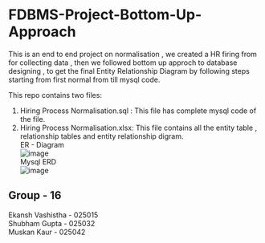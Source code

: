 # FDBMS-Project-Bottom-Up-Approach
This is an end to end project on normalisation , we created a HR firing from for collecting data , then we followed bottom up approch to database designing , to get the final Entity Relationship Diagram by following steps starting from first normal from till mysql code.

This repo contains two files:<br>
1. Hiring Process Normalisation.sql : This file has complete mysql code of the file. <br>
2. Hiring Process Normalisation.xlsx: This file contains all the entity table , relationship tables and entity relationship digram. <br>
ER - Diagram <br>
![image](https://user-images.githubusercontent.com/93222194/157807061-3e309227-64a3-4b53-9070-cf183ab57b4a.png) <br>
Mysql ERD <br>
![image](https://user-images.githubusercontent.com/93222194/157807122-b49eec8d-4821-4b8d-b45e-d80d35ff7fb0.png)<br>

## Group - 16

Ekansh Vashistha - 025015 <br>
Shubham Gupta - 025032  <br>
Muskan Kaur - 025042  <br>
